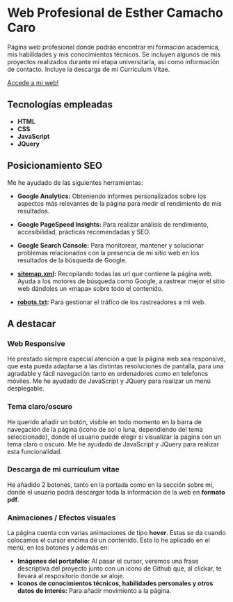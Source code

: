 
# Web Profesional de Esther Camacho Caro

Página web profesional donde podrás encontrar mi formación academica, mis habilidades y mis conocimientos técnicos. Se incluyen algunos de mis proyectos realizados
durante mi etapa universitaria, así como información de contacto. Incluye la descarga de mi Currículum Vitae.

[Accede a mi web!](https://esthercamacho.github.io/)

## Tecnologías empleadas

 * **HTML**
 * **CSS**
 * **JavaScript**
 * **JQuery**
 
 ## Posicionamiento SEO
Me he ayudado de las siguientes herramientas:

 * **Google Analytics:** Obteniendo informes personalizados sobre los aspectos más relevantes de la página para medir el rendimiento de mis resultados.

 * **Google PageSpeed Insights:** Para realizar análisis de rendimiento, accesibilidad, prácticas recomendadas y SEO.

 * **Google Search Console:** Para monitorear, mantener y solucionar problemas relacionados con la presencia de mi sitio web en los resultados de la búsqueda de Google.

 * **[sitemap.xml](https://github.com/esthercamacho/esthercamacho.github.io/blob/main/sitemap.xml):** Recopilando todas las url que contiene la página web. 
 Ayuda a los motores de búsqueda como Google, a rastrear mejor el sitio web dándoles un «mapa» sobre todo el contenido.

 * **[robots.txt](https://github.com/esthercamacho/esthercamacho.github.io/blob/main/robots.txt):** Para gestionar el tráfico de los rastreadores a mi web.
 
 ## A destacar
 
 ### Web Responsive
 
 He prestado siempre especial atención a que la página web sea responsive, que esta pueda adaptarse a las distintas resoluciones de pantalla, para una agradable y fácil 
 navegación tanto en ordenadores como en telefonos móviles. Me he ayudado de JavaScript y JQuery para realizar un menú desplegable.
 
 ### Tema claro/oscuro
 
 He querido añadir un botón, visible en todo momento en la barra de navegación de la página (icono de sol o luna, dependiendo del tema seleccionado), donde el
 usuario puede elegir si visualizar la página con un tema claro o oscuro. Me he ayudado de JavaScript y JQuery para realizar esta funcionalidad.
 
 ### Descarga de mi currículum vitae
 
 He añadido 2 botones, tanto en la portada como en la sección sobre mí, donde el usuario podrá descargar toda la información de la web en **formato pdf**.
 
 ### Animaciones / Efectos visuales
 
 La página cuenta con varias animaciones de tipo **hover**. Estas se da cuando colocamos el cursor encima de un contenido. Esto lo he aplicado en el menú, en los botones
 y además en:
 * **Imágenes del portafolio:** Al pasar el cursor, veremos una frase descriptiva del proyecto junto con un icono de Github que, al clickar, te llevará al respositorio donde se aloje.
 * **Iconos de conocimientos técnicos, habilidades personales y otros datos de interés:** Para añadir movimiento a la página.
 
